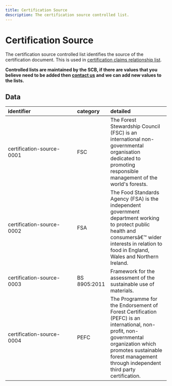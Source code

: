 ```yaml
---
title: Certification Source
description: The certification source controlled list.
---
```


# Certification Source

The certification source controlled list identifies the source of the certification document. This is used in [certification claims relationship list](../relationship-lists/certification-claims.md).

**Controlled lists are maintained by the SCB, if there are values that you believe need to be added then [contact us](https://www.open3p.org/contact/) and we can add new values to the lists.**

## Data
|<div style="width:200px">identifier</div>|category|detailed|
|:-|:-|:-|
|certification-source-0001|FSC|The Forest Stewardship Council (FSC) is an international non-governmental organisation dedicated to promoting responsible management of the world's forests.|
|certification-source-0002|FSA|The Food Standards Agency (FSA) is the independent government department working to protect public health and consumersâ€™ wider interests in relation to food in England, Wales and Northern Ireland.|
|certification-source-0003|BS 8905:2011|Framework for the assessment of the sustainable use of materials.|
|certification-source-0004|PEFC|The Programme for the Endorsement of Forest Certification (PEFC) is an international, non-profit, non-governmental organization which promotes sustainable forest management through independent third party certification.|